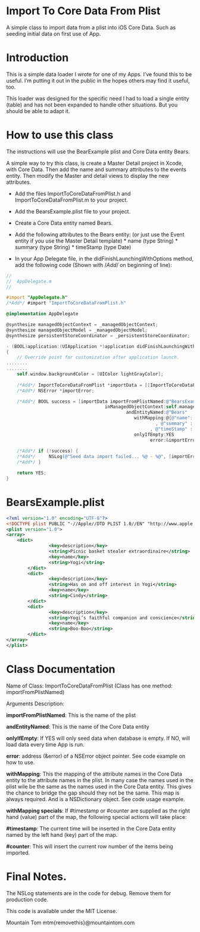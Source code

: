 Import To Core Data From Plist
=============================

A simple class to import data from a plist into iOS Core Data. Such as seeding initial data on first use of App.

# Introduction

This is a simple data loader I wrote for one of my Apps. I’ve found this to be useful. I’m putting it out in the public in the hopes others may find it useful, too.

This loader was designed for the specific need I had to load a single entity (table) and has not been expanded to handle other situations. But you should be able to adapt it.


# How to use this class

The instructions will use the BearExample plist and Core Data entity Bears.

A simple way to try this class, is create a Master Detail project in Xcode, with Core Data. Then add the name and summary attributes to the events entity. Then modify the Master and detail views to display the new attributes.

* Add the files ImportToCoreDataFromPlist.h and ImportToCoreDataFromPlist.m to your project. 

* Add the BearsExample.plist file to your project.

* Create a Core Data entity named Bears.
* Add the following attributes to the Bears entity: (or just use the Event entity if you use the Master Detail template)
      * name (type String)
      * summary (type String)
      * timeStamp (type Date)
 

* In your App Delegate file, in the didFinishLaunchingWithOptions method, add the following code (Shown with /*Add*/ on beginning of line):

```objective-c
//
//  AppDelegate.m
//

#import "AppDelegate.h"
/*Add*/ #import "ImportToCoreDataFromPlist.h"

@implementation AppDelegate

@synthesize managedObjectContext = _managedObjectContext;
@synthesize managedObjectModel = _managedObjectModel;
@synthesize persistentStoreCoordinator = _persistentStoreCoordinator;

- (BOOL)application:(UIApplication *)application didFinishLaunchingWithOptions:(NSDictionary *)launchOptions
{
    // Override point for customization after application launch.
........
........   
    self.window.backgroundColor = [UIColor lightGrayColor];
    
    /*Add*/ ImportToCoreDataFromPlist *importData = [[ImportToCoreDataFromPlist alloc] init];
    /*Add*/ NSError *importError;

    /*Add*/ BOOL success = [importData importFromPlistNamed:@"BearsExample"
                                     inManagedObjectContext:self.managedObjectContext
                                             andEntityNamed:@"Bears"
                                                withMapping:@{@"name": @"name"
                                                        , @"summary" : @"description"
                                                      , @"timeStamp" : @"#timestamp"}
                                                onlyIfEmpty:YES
                                                      error:&importError];
    
    /*Add*/ if (!success) {
    /*Add*/     NSLog(@"Seed data import failed... %@ - %@", [importError localizedDescription], [importError userInfo]);
    /*Add*/ }

    return YES;
}
```
# BearsExample.plist

```xml
<?xml version="1.0" encoding="UTF-8"?>
<!DOCTYPE plist PUBLIC "-//Apple//DTD PLIST 1.0//EN" "http://www.apple.com/DTDs/PropertyList-1.0.dtd">
<plist version="1.0">
<array>
    <dict>
                <key>description</key>
                <string>Picnic basket stealer extraordinaire</string>
                <key>name</key>
                <string>Yogi</string>
        </dict>
        <dict>
                <key>description</key>
                <string>Has on and off interest in Yogi</string>
                <key>name</key>
                <string>Cindy</string>
        </dict>
        <dict>
                <key>description</key>
                <string>Yogi’s faithful companion and conscience</string>
                <key>name</key>
                <string>Boo-Boo</string>
        </dict>
</array>
</plist>
```

# Class Documentation

Name of Class: ImportToCoreDataFromPlist
(Class has one method: importFromPlistNamed)

Arguments Description:

**importFromPlistNamed**: This is the name of the plist

**andEntityNamed**: This is the name of the Core Data entity

**onlyIfEmpty**: If YES will only seed data when database is empty. If NO, will load data every time App is run.

**error**: address (&error) of a NSError object pointer. See code example on how to use.

**withMapping**: This the mapping of the attribute names in the Core Data entity to the attribute names in the plist. In many case the names used in the plist wile be the same as the names used in the Core Data entity. This gives the chance to bridge the gap should they not be the same. This map is always required. And is a NSDictionary object. See code usage example.

**withMapping specials**: If #timestamp or #counter are supplied as the right hand (value) part of the map, the following special actions will take place:

 **#timestamp**: The current time will be inserted in the Core Data entity named by the left hand (key) part of the map.
 
 **#counter**: This will insert the current row number of the items being imported.

# Final Notes.
The NSLog statements are in the code for debug. Remove them for production code.

This code is available under the MIT License.

Mountain Tom
mtm{removethis}@mountaintom.com
